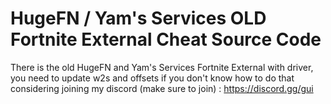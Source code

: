 # HugeFN / Yam's Services OLD Fortnite External Cheat Source Code
There is the old HugeFN and Yam's Services Fortnite External with driver, you need to update w2s and offsets if you don't know how to do that considering joining my discord (make sure to join) : https://discord.gg/gui
